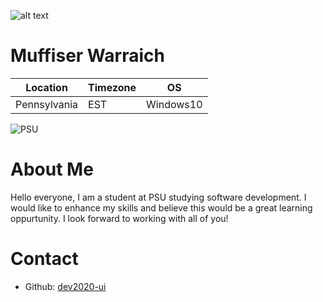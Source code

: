  
![alt text](https://i0.wp.com/images.onwardstate.com/uploads/2014/02/NittanyLionLogo.jpg?fit=775%2C491&ssl=1 "PSU")
# Muffiser Warraich

Location | Timezone | OS
-------- | -------- | --
Pennsylvania | EST | Windows10

![PSU](https://i0.wp.com/images.onwardstate.com/uploads/2014/02/NittanyLionLogo.jpg?fit=775%2C491&ssl=1)


# About Me
Hello everyone, I am a student at PSU studying software development. I would like to enhance my skills and believe this would be a great learning oppurtunity.
I look forward to working with all of you!

# Contact
  * Github: [dev2020-ui](https://github.com/dev2020-ui)
